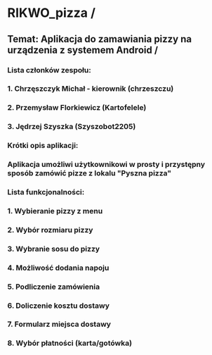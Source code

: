 # RIKWO_pizza /
## Temat: Aplikacja do zamawiania pizzy na urządzenia z systemem Android /
### Lista członków zespołu:
### 1. Chrzęszczyk Michał - kierownik (chrzeszczu)
### 2. Przemysław Florkiewicz (Kartofelele)
### 3. Jędrzej Szyszka (Szyszobot2205)  
###
### Krótki opis aplikacji:  
###
### Aplikacja umożliwi użytkownikowi w prosty i przystępny sposób zamówić pizze z lokalu "Pyszna pizza"  
###
### Lista funkcjonalności:  
###
### 1. Wybieranie pizzy z menu
### 2. Wybór rozmiaru pizzy
### 3. Wybranie sosu do pizzy
### 4. Możliwość dodania napoju
### 5. Podliczenie zamówienia
### 6. Doliczenie kosztu dostawy
### 7. Formularz miejsca dostawy
### 8. Wybór płatności (karta/gotówka)
